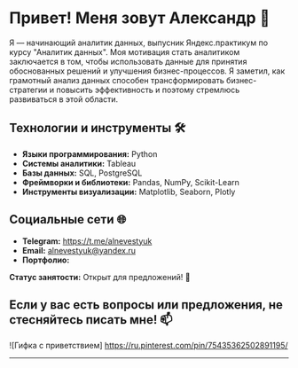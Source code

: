 # Привет! Меня зовут Александр 👋

Я — начинающий аналитик данных, выпусник Яндекс.практикум по курсу "Аналитик данных". Моя мотивация стать аналитиком заключается в том, чтобы использовать данные для принятия обоснованных решений и улучшения бизнес-процессов. Я заметил, как грамотный анализ данных способен трансформировать бизнес-стратегии и повысить эффективность и поэтому стремлюсь развиваться в этой области.

## Технологии и инструменты 🛠️

- **Языки программирования:** Python
- **Системы аналитики:**  Tableau
- **Базы данных:** SQL, PostgreSQL
- **Фреймворки и библиотеки:** Pandas, NumPy, Scikit-Learn
- **Инструменты визуализации:** Matplotlib, Seaborn, Plotly

## Социальные сети 🌐

- **Telegram:** https://t.me/alnevestyuk
- **Email:** alnevestyuk@yandex.ru
- **Портфолио:** 

**Статус занятости:** Открыт для предложений! 🚀

## Если у вас есть вопросы или предложения, не стесняйтесь писать мне! 📫

![Гифка с приветствием] https://ru.pinterest.com/pin/75435362502891195/

---
